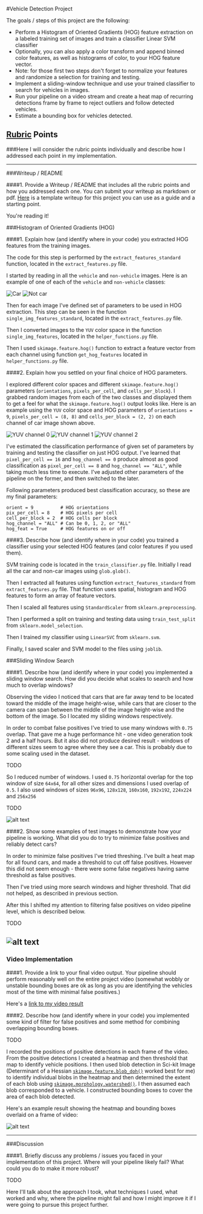 #Vehicle Detection Project

The goals / steps of this project are the following:

* Perform a Histogram of Oriented Gradients (HOG) feature extraction on a labeled training set of images and train a classifier Linear SVM classifier
* Optionally, you can also apply a color transform and append binned color features, as well as histograms of color, to your HOG feature vector. 
* Note: for those first two steps don't forget to normalize your features and randomize a selection for training and testing.
* Implement a sliding-window technique and use your trained classifier to search for vehicles in images.
* Run your pipeline on a video stream and create a heat map of recurring detections frame by frame to reject outliers and follow detected vehicles.
* Estimate a bounding box for vehicles detected.

[//]: # (Image References)
[image1a]: ./examples/car.png
[image1b]: ./examples/not_car.png
[image2a]: ./examples/yuv_0.png
[image2b]: ./examples/yuv_1.png
[image2c]: ./examples/yuv_2.png
[image3]: ./examples/sliding_windows.jpg
[image4]: ./examples/sliding_window.jpg
[image5]: ./examples/heatmap.png
[image6]: ./examples/example_output.jpg
[video1]: ./project_video_solution.mp4

## [Rubric](https://review.udacity.com/#!/rubrics/513/view) Points
###Here I will consider the rubric points individually and describe how I addressed each point in my implementation.  

---
###Writeup / README

####1. Provide a Writeup / README that includes all the rubric points and how you addressed each one.  You can submit your writeup as markdown or pdf.  [Here](https://github.com/udacity/CarND-Vehicle-Detection/blob/master/writeup_template.md) is a template writeup for this project you can use as a guide and a starting point.  

You're reading it!

###Histogram of Oriented Gradients (HOG)

####1. Explain how (and identify where in your code) you extracted HOG features from the training images.

The code for this step is performed by the `extract_features_standard` function, located in the `extract_features.py` file.  

I started by reading in all the `vehicle` and `non-vehicle` images.  Here is an example of one of each of the `vehicle` and `non-vehicle` classes:

![Car][image1a]
![Not car][image1b]

Then for each image I've defined set of parameters to be used in HOG extraction. This step can be seen in the function `single_img_features_standard`, located in the `extract_features.py` file.

Then I converted images to the `YUV` color space in the function `single_img_features`, located in the `helper_functions.py` file.

Then I used `skimage.feature.hog()` function to extract a feature vector from each channel using function `get_hog_features` located in `helper_functions.py` file.

####2. Explain how you settled on your final choice of HOG parameters.

I explored different color spaces and different `skimage.feature.hog()` parameters (`orientations`, `pixels_per_cell`, and `cells_per_block`).  I grabbed random images from each of the two classes and displayed them to get a feel for what the `skimage.feature.hog()` output looks like. Here is an example using the `YUV` color space and HOG parameters of `orientations = 9`, `pixels_per_cell = (8, 8)` and `cells_per_block = (2, 2)` on each channel of car image shown above.

![YUV channel 0][image2a]
![YUV channel 1][image2b]
![YUV channel 2][image2c]

I've estimated the classification performance of given set of parameters by training and testing the classifier on just HOG output. I've learned that `pixel_per_cell == 16` and `hog_channel == 0` produce almost as good classification as `pixel_per_cell == 8` and `hog_channel == "ALL"`, while taking much less time to execute. I've adjusted other parameters of the pipeline on the former, and then switched to the later.

Following parameters produced best classification accuracy, so these are my final parameters:

```
orient = 9          # HOG orientations
pix_per_cell = 8    # HOG pixels per cell
cell_per_block = 2  # HOG cells per block
hog_channel = "ALL" # Can be 0, 1, 2, or "ALL"
hog_feat = True     # HOG features on or off
```

####3. Describe how (and identify where in your code) you trained a classifier using your selected HOG features (and color features if you used them).

SVM training code is located in the `train_classifier.py` file. Initially I read all the car and non-car images using `glob.glob()`.

Then I extracted all features using function `extract_features_standard` from `extract_features.py` file. That function uses spatial, histogram and HOG features to form an array of feature vectors.

Then I scaled all features using `StandardScaler` from `sklearn.preprocessing`.

Then I performed a split on training and testing data using `train_test_split` from `sklearn.model_selection`.

Then I trained my classifier using `LinearSVC` from `sklearn.svm`.

Finally, I saved scaler and SVM model to the files using `joblib`.

###Sliding Window Search

####1. Describe how (and identify where in your code) you implemented a sliding window search.  How did you decide what scales to search and how much to overlap windows?

Observing the video I noticed that cars that are far away tend to be located toward the middle of the image height-wise, while cars that are closer to the camera can span between the middle of the image height-wise and the bottom of the image. So I located my sliding windows respectively.

In order to combat false positives I've tried to use many windows with `0.75` overlap. That gave me a huge performance hit - one video generation took 2 and a half hours. But it also did not produce desired result - windows of different sizes seem to agree where they see a car. This is probably due to some scaling used in the dataset.

TODO

So I reduced number of windows. I used `0.75` horizontal overlap for the top window of size `64x64`, for all other sizes and dimensions I used overlap of `0.5`. I also used windows of sizes `96x96`, `128x128`, `160x160`, `192x192`, `224x224` and `256x256`

TODO

![alt text][image3]

####2. Show some examples of test images to demonstrate how your pipeline is working.  What did you do to try to minimize false positives and reliably detect cars?

In order to minimize false positives I've tried threshing. I've built a heat map for all found cars, and made a threshold to cut off false positives. However this did not seem enough - there were some false negatives having same threshold as false positives.

Then I've tried using more search windows and higher threshold. That did not helped, as described in previous section.

After this I shifted my attention to filtering false positives on video pipeline level, which is described below.

TODO

![alt text][image4]
---

### Video Implementation

####1. Provide a link to your final video output.  Your pipeline should perform reasonably well on the entire project video (somewhat wobbly or unstable bounding boxes are ok as long as you are identifying the vehicles most of the time with minimal false positives.)

Here's a [link to my video result](./project_video.mp4)


####2. Describe how (and identify where in your code) you implemented some kind of filter for false positives and some method for combining overlapping bounding boxes.

TODO

I recorded the positions of positive detections in each frame of the video.  From the positive detections I created a heatmap and then threshold that map to identify vehicle positions.  I then used blob detection in Sci-kit Image (Determinant of a Hessian [`skimage.feature.blob_doh()`](http://scikit-image.org/docs/dev/auto_examples/plot_blob.html) worked best for me) to identify individual blobs in the heatmap and then determined the extent of each blob using [`skimage.morphology.watershed()`](http://scikit-image.org/docs/dev/auto_examples/plot_watershed.html). I then assumed each blob corresponded to a vehicle.  I constructed bounding boxes to cover the area of each blob detected.  

Here's an example result showing the heatmap and bounding boxes overlaid on a frame of video:

![alt text][image5]

---

###Discussion

####1. Briefly discuss any problems / issues you faced in your implementation of this project.  Where will your pipeline likely fail?  What could you do to make it more robust?

TODO

Here I'll talk about the approach I took, what techniques I used, what worked and why, where the pipeline might fail and how I might improve it if I were going to pursue this project further.  

